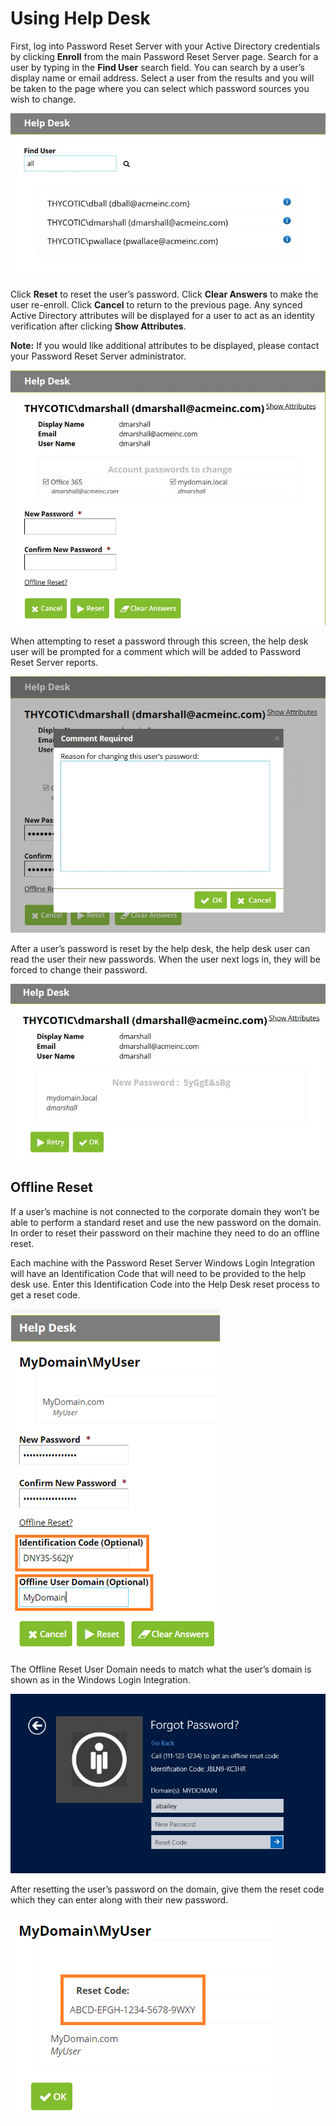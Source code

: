 [title]: # (Using Help Desk)
[tags]: # (help desk)
[priority]: # (401)

# Using Help Desk

First, log into Password Reset Server with your Active Directory credentials by clicking **Enroll** from the main Password Reset Server page. Search for a user by typing in the **Find User** search field. You can search by a user’s display name or email address. Select a user from the results and you will be taken to the page where you can select which password sources you wish to change.

![](images/hd-1.jpg)

Click **Reset** to reset the user’s password. Click **Clear Answers** to make the user re-enroll. Click **Cancel** to return to the previous page. Any synced Active Directory attributes will be displayed for a user to act as an identity verification after clicking **Show Attributes**.

**Note:** If you would like additional attributes to be displayed, please contact your Password Reset Server administrator.

![](images/hd-2.jpg)

When attempting to reset a password through this screen, the help desk user will be prompted for a comment which will be added to Password Reset Server reports.

![](images/hd-3.jpg)

After a user’s password is reset by the help desk, the help desk user can read the user their new passwords. When the user next logs in, they will be forced to
change their password.

![](images/hd-4.jpg)

## Offline Reset 

If a user’s machine is not connected to the corporate domain they won’t be able to perform a standard reset and use the new password on the domain. In order to reset their password on their machine they need to do an offline reset.

Each machine with the Password Reset Server Windows Login Integration will have an Identification Code that will need to be provided to the help desk use. Enter this Identification Code into the Help Desk reset process to get a reset code.

![](images/hd-5.png)

The Offline Reset User Domain needs to match what the user’s domain is shown as in the Windows Login Integration.

![](images/hd-6.jpg)

After resetting the user’s password on the domain, give them the reset code which they can enter along with their new password.

![](images/hd-7.png)